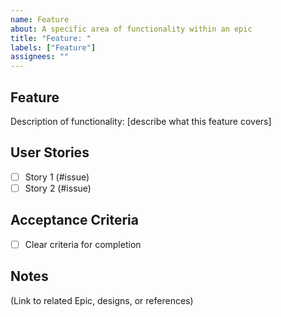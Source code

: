 ```yaml
---
name: Feature
about: A specific area of functionality within an epic
title: "Feature: "
labels: ["Feature"]
assignees: ""
---
```


## Feature

Description of functionality: [describe what this feature covers]

## User Stories

- [ ] Story 1 (#issue)
- [ ] Story 2 (#issue)

## Acceptance Criteria

- [ ] Clear criteria for completion

## Notes

(Link to related Epic, designs, or references)

